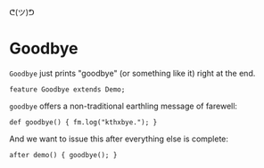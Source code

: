 ᕦ(ツ)ᕤ
# Goodbye

`Goodbye` just prints "goodbye" (or something like it) right at the end.

    feature Goodbye extends Demo;
    
`goodbye` offers a non-traditional earthling message of farewell:

    def goodbye() { fm.log("kthxbye."); }

And we want to issue this after everything else is complete:

    after demo() { goodbye(); }